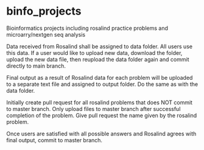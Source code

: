 # binfo_projects
Bioinformatics projects including rosalind practice problems and microarry/nextgen seq analysis

Data received from Rosalind shall be assigned to data folder. All users use this data. If a user would like to upload new data, download the folder, upload the new data file, then reupload the data folder again and commit directly to main branch.

Final output as a result of Rosalind data for each problem will be uploaded to a separate text file and assigned to output folder. Do the same as with the data folder.

Initially create pull request for all rosalind problems that does NOT commit to master branch. Only upload files to master branch after successful completion of the problem. Give pull request the name given by the rosalind problem.

Once users are satisfied with all possible answers and Rosalind agrees with final output, commit to master branch.
